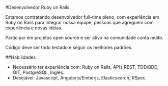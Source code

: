 #Desenvolvedor Ruby on Rails

Estamos contratando desenvolvedor full-time pleno, com experiência em Ruby on Rails para integrar nossa equipe, pessoas que agreguem com experiência e novas idéias.

Participar em projetos open source e ser ativo na comunidade conta muito.

Código deve ser todo testado e seguir os melhores padrões.

##Habilidades
* Necessário ter experiência com: Ruby on Rails, APIs REST, TDD/BDD, GIT, PostgreSQL, Inglês. 
* Desejável: Javascript, Angularjs/Emberjs, Elasticsearch, RSpec.
